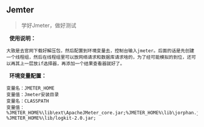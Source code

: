 ## Jemter

> 学好Jmeter，做好测试

&nbsp;&nbsp;**使用说明：**

```
大致是去官网下载好解压包，然后配置到环境变量去，控制台输入jmeter。后面的话是先创建一个线程组，然后在线程组里可以放网络请求和数据库请求啥的，为了经可能模拟的到位，还可以再其上一层放if选择器，再添加一个结果查看器就好了。
```

&nbsp;&nbsp;**环境变量配置：**
```
变量名：JMETER_HOME  
变量值：Jmeter安装目录  
变量名：CLASSPATH  
变量值：%JMETER_HOME%\lib\ext\ApacheJMeter_core.jar;%JMETER_HOME%\lib\jorphan.jar;  %JMETER_HOME%\lib/logkit-2.0.jar;
```
